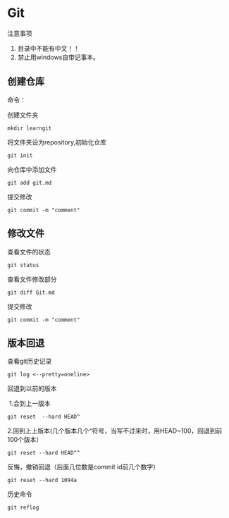 # Git

注意事项

1. 目录中不能有中文！！
2. 禁止用windows自带记事本。

## 创建仓库

命令：

创建文件夹

```shell
mkdir learngit
```

将文件夹设为repository,初始化仓库

```shell
git init
```

向仓库中添加文件

```shell
git add git.md
```

提交修改

```
git commit -m "comment"
```

## 修改文件



查看文件的状态

```shell
git status
```

查看文件修改部分

```shell
git diff Git.md
```

提交修改

```shell
git commit -m "comment"
```

## 版本回退



查看git历史记录

```shell
git log <--pretty=oneline>
```

回退到以前的版本

​	1.会到上一版本

```shell
git reset  --hard HEAD^
```

​	2.回到上上版本(几个版本几个^符号，当写不过来时，用HEAD~100，回退到前100个版本）

```shell
git reset --hard HEAD^^
```

反悔，撤销回退（后面几位数是commit id前几个数字）

```shell
git reset --hard 1094a
```

历史命令

```shell
git reflog
```

